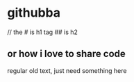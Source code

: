 # githubba
// the # is h1 tag ## is h2
## or how i love to share code 
regular old text, just need something here

